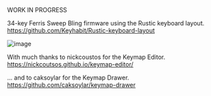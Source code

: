 WORK IN PROGRESS

34-key Ferris Sweep Bling firmware using the Rustic keyboard layout.
https://github.com/Keyhabit/Rustic-keyboard-layout

![image](https://github.com/user-attachments/assets/476ff701-2c93-4ff1-b30b-cafe5103ae22)

With much thanks to nickcoustos for the Keymap Editor. https://nickcoutsos.github.io/keymap-editor/

... and to caksoylar for the Keymap Drawer. https://github.com/caksoylar/keymap-drawer







